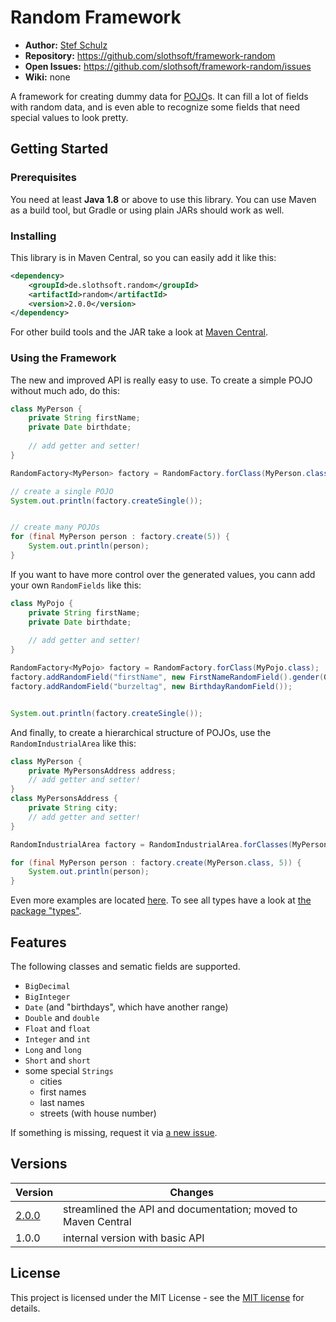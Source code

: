 # Random Framework

- **Author:** [Stef Schulz](mailto:s.schulz@slothsoft.de)
- **Repository:** <https://github.com/slothsoft/framework-random>
- **Open Issues:** <https://github.com/slothsoft/framework-random/issues>
- **Wiki:** none


A framework for creating dummy data for [POJO](https://de.wikipedia.org/wiki/Plain_Old_Java_Object)s. It can fill a lot of fields with random data, and is even able to recognize some fields that need special values to look pretty.

## Getting Started

### Prerequisites

You need at least **Java 1.8** or above to use this library. You can use Maven as a build tool, but Gradle or using plain JARs should work as well.

### Installing

This library is in Maven Central, so you can easily add it like this:

```xml
<dependency>
    <groupId>de.slothsoft.random</groupId>
    <artifactId>random</artifactId>
    <version>2.0.0</version>
</dependency>
```

For other build tools and the JAR take a look at [Maven Central](https://mvnrepository.com/artifact/de.slothsoft.random/random).


### Using the Framework

The new and improved API is really easy to use. To create a simple POJO without much ado, do this:

```java
class MyPerson { 
    private String firstName;
    private Date birthdate;
    
    // add getter and setter!
}

RandomFactory<MyPerson> factory = RandomFactory.forClass(MyPerson.class);

// create a single POJO
System.out.println(factory.createSingle());


// create many POJOs
for (final MyPerson person : factory.create(5)) {
    System.out.println(person);
}
```

If you want to have more control over the generated values, you cann add your own `RandomFields` like this:


```java
class MyPojo { 
    private String firstName;
    private Date birthdate;
    
    // add getter and setter!
}

RandomFactory<MyPojo> factory = RandomFactory.forClass(MyPojo.class);
factory.addRandomField("firstName", new FirstNameRandomField().gender(Gender.MALE));
factory.addRandomField("burzeltag", new BirthdayRandomField());


System.out.println(factory.createSingle());
```

And finally, to create a hierarchical structure of POJOs, use the `RandomIndustrialArea` like this:

```java
class MyPerson { 
    private MyPersonsAddress address;
    // add getter and setter!
}
class MyPersonsAddress { 
    private String city;
    // add getter and setter!
}

RandomIndustrialArea factory = RandomIndustrialArea.forClasses(MyPerson.class, MyPersonsAddress.class);

for (final MyPerson person : factory.create(MyPerson.class, 5)) {
	System.out.println(person);
}
```

Even more examples are located [here](https://github.com/slothsoft/framework-random/tree/master/random-example/src/main/java/de/slothsoft/random/example). To see all types have a look at [the package "types"](https://github.com/slothsoft/framework-random/tree/master/random/src/main/java/de/slothsoft/random/types).


##  Features

The following classes and sematic fields are supported.

- `BigDecimal`
- `BigInteger`
- `Date` (and "birthdays", which have another range)
- `Double` and `double`
- `Float` and `float`
- `Integer` and `int`
- `Long` and `long`
- `Short` and `short`
- some special `Strings`
    * cities
    * first names
    * last names
    * streets (with house number)
    
If something is missing, request it via [a new issue](https://github.com/slothsoft/framework-random/issues/new).
    

##  Versions


| Version       | Changes       |
| ------------- | ------------- |
| [2.0.0](https://github.com/slothsoft/framework-random/milestone/1?closed=1) | streamlined the API and documentation; moved to Maven Central |
| 1.0.0         | internal version with basic API |



## License

This project is licensed under the MIT License - see the [MIT license](https://opensource.org/licenses/MIT) for details.
